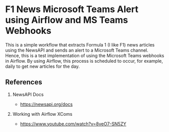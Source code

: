 # F1 News Microsoft Teams Alert using Airflow and MS Teams Webhooks

This is a simple workflow that extracts Formula 1 (I like F1) news articles using the NewsAPI and sends an alert to a Microsoft Teams channel. Hence, this is a test implementation of using the Microsoft Teams webhooks in Airflow. By using Airflow, this process is scheduled to occur, for example, daily to get new articles for the day.

## References

1. NewsAPI Docs

   - https://newsapi.org/docs

2. Working with Airflow XComs
   - https://www.youtube.com/watch?v=8veO7-SN5ZY
